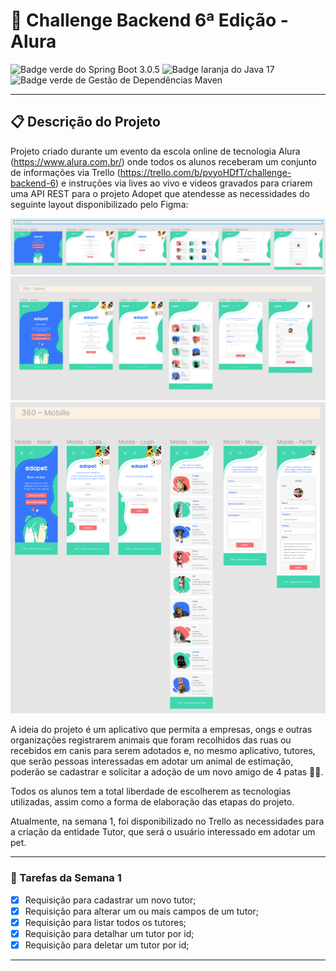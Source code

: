 # 🎯 Challenge Backend 6ª Edição - Alura

<img src="https://img.shields.io/badge/Spring%20Boot-3.0.5-green" alt="Badge verde do Spring Boot 3.0.5"/>
<img src="https://img.shields.io/badge/Java-17-orange" alt="Badge laranja do Java 17"/>
<img src="https://img.shields.io/badge/Gestão%20De%20Dependências-Maven-green" alt="Badge verde de Gestão de Dependências Maven"/>

---

## 📋 Descrição do Projeto

Projeto criado durante um evento da escola online de tecnologia Alura (<a>https://www.alura.com.br/</a>) 
onde todos os alunos receberam um conjunto de informações via Trello (<a>https://trello.com/b/pvyoHDfT/challenge-backend-6</a>) e 
instruções via lives ao vivo e videos gravados para criarem uma API REST para o projeto
Adopet que atendesse as necessidades do seguinte layout disponibilizado
pelo Figma:

![img_1.png](img_1.png)
![img_2.png](img_2.png)
![img_3.png](img_3.png)

A ideia do projeto é um aplicativo que permita a empresas, ongs e outras
organizações registrarem animais que foram recolhidos das ruas ou 
recebidos em canis para serem adotados e, no mesmo aplicativo, tutores,
que serão pessoas interessadas em adotar um animal de estimação, poderão
se cadastrar e solicitar a adoção de um novo amigo de 4 patas 🐶🐱.

Todos os alunos tem a total liberdade de escolherem as tecnologias
utilizadas, assim como a forma de elaboração das etapas do projeto.

Atualmente, na semana 1, foi disponibilizado no Trello as necessidades
para a criação da entidade Tutor, que será o usuário interessado em adotar 
um pet.

---

### 📜 Tarefas da Semana 1

- [x] Requisição para cadastrar um novo tutor;
- [x] Requisição para alterar um ou mais campos de um tutor;
- [x] Requisição para listar todos os tutores;
- [x] Requisição para detalhar um tutor por id;
- [x] Requisição para deletar um tutor por id;

---
